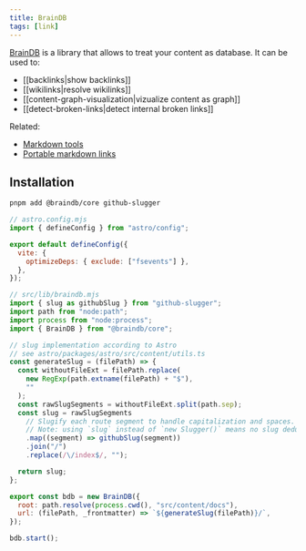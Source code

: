 ```yaml
---
title: BrainDB
tags: [link]
---
```


[BrainDB](https://github.com/stereobooster/braindb) is a library that allows to treat your content as database. It can be used to:

- [[backlinks|show backlinks]]
- [[wikilinks|resolve wikilinks]]
- [[content-graph-visualization|vizualize content as graph]]
- [[detect-broken-links|detect internal broken links]]

Related:

- [Markdown tools](https://stereobooster.com/posts/markdown-tools/)
- [Portable markdown links](https://stereobooster.com/posts/portable-markdown-links/)

## Installation

```bash title="Instal dependencies…"
pnpm add @braindb/core github-slugger
```

```js
// astro.config.mjs
import { defineConfig } from "astro/config";

export default defineConfig({
  vite: {
    optimizeDeps: { exclude: ["fsevents"] },
  },
});
```

```js
// src/lib/braindb.mjs
import { slug as githubSlug } from "github-slugger";
import path from "node:path";
import process from "node:process";
import { BrainDB } from "@braindb/core";

// slug implementation according to Astro
// see astro/packages/astro/src/content/utils.ts
const generateSlug = (filePath) => {
  const withoutFileExt = filePath.replace(
    new RegExp(path.extname(filePath) + "$"),
    ""
  );
  const rawSlugSegments = withoutFileExt.split(path.sep);
  const slug = rawSlugSegments
    // Slugify each route segment to handle capitalization and spaces.
    // Note: using `slug` instead of `new Slugger()` means no slug deduping.
    .map((segment) => githubSlug(segment))
    .join("/")
    .replace(/\/index$/, "");

  return slug;
};

export const bdb = new BrainDB({
  root: path.resolve(process.cwd(), "src/content/docs"),
  url: (filePath, _frontmatter) => `${generateSlug(filePath)}/`,
});

bdb.start();
```
